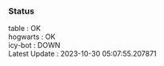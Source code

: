 ### Status


table : OK  
hogwarts : OK  
icy-bot : DOWN  
Latest Update : 2023-10-30 05:07:55.207871
